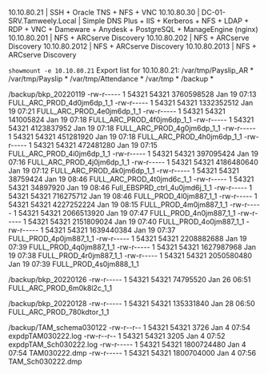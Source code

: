 10.10.80.21 | SSH + Oracle TNS + NFS + VNC
10.10.80.30 | DC-01-SRV.Tamweely.Local | Simple DNS Plus + IIS + Kerberos + NFS + LDAP + RDP + VNC + Dameware + Anydesk + PostgreSQL + ManageEngine (nginx)
10.10.80.201 | NFS + ARCserve Discovery
10.10.80.202 | NFS + ARCserve Discovery
10.10.80.2012 | NFS + ARCserve Discovery
10.10.80.2013 | NFS + ARCserve Discovery



`showmount -e 10.10.80.21`
Export list for 10.10.80.21:
/var/tmp/Payslip_AR *
/var/tmp/Payslip    *
/var/tmp/Attendance *
/var/tmp            *
/backup             *


/backup/bkp_20220119
-rw-r-----  1 54321 54321 3760598528 Jan 19 07:13 FULL_ARC_PROD_4d0jm6dp_1_1
-rw-r-----  1 54321 54321 1332352512 Jan 19 07:21 FULL_ARC_PROD_4e0jm6dp_1_1
-rw-r-----  1 54321 54321  141005824 Jan 19 07:18 FULL_ARC_PROD_4f0jm6dp_1_1
-rw-r-----  1 54321 54321 4123837952 Jan 19 07:18 FULL_ARC_PROD_4g0jm6dp_1_1
-rw-r-----  1 54321 54321  451281920 Jan 19 07:18 FULL_ARC_PROD_4h0jm6dp_1_1
-rw-r-----  1 54321 54321  472481280 Jan 19 07:15 FULL_ARC_PROD_4i0jm6dp_1_1
-rw-r-----  1 54321 54321  397095424 Jan 19 07:16 FULL_ARC_PROD_4j0jm6dp_1_1
-rw-r-----  1 54321 54321 4186480640 Jan 19 07:12 FULL_ARC_PROD_4k0jm6dp_1_1
-rw-r-----  1 54321 54321   38759424 Jan 19 08:46 FULL_ARC_PROD_4t0jmd6c_1_1
-rw-r-----  1 54321 54321   34897920 Jan 19 08:46 Full_EBSPRD_ctrl_4u0jmd6j_1_1
-rw-r-----  1 54321 54321  716275712 Jan 19 08:46 FULL_PROD_4l0jm887_1_1
-rw-r-----  1 54321 54321 4227252224 Jan 19 08:15 FULL_PROD_4m0jm887_1_1
-rw-r-----  1 54321 54321 2066513920 Jan 19 07:47 FULL_PROD_4n0jm887_1_1
-rw-r-----  1 54321 54321 2151809024 Jan 19 07:40 FULL_PROD_4o0jm887_1_1
-rw-r-----  1 54321 54321 1639440384 Jan 19 07:37 FULL_PROD_4p0jm887_1_1
-rw-r-----  1 54321 54321 2208882688 Jan 19 07:39 FULL_PROD_4q0jm887_1_1
-rw-r-----  1 54321 54321 1627987968 Jan 19 07:38 FULL_PROD_4r0jm887_1_1
-rw-r-----  1 54321 54321 2050580480 Jan 19 07:39 FULL_PROD_4s0jm888_1_1

/backup/bkp_20220126
-rw-r-----  1 54321 54321 74795520 Jan 26 06:51 FULL_ARC_PROD_6m0k8l2c_1_1

/backup/bkp_20220128
-rw-r-----  1 54321 54321 135331840 Jan 28 06:50 FULL_ARC_PROD_780kdtor_1_1

/backup/TAM_schema030122
-rw-r--r--  1 54321 54321       3726 Jan  4 07:54 expdpTAM030222.log
-rw-r--r--  1 54321 54321       3205 Jan  4 07:52 expdpTAM_Sch030222.log
-rw-r-----  1 54321 54321 1800724480 Jan  4 07:54 TAM030222.dmp
-rw-r-----  1 54321 54321 1800704000 Jan  4 07:56 TAM_Sch030222.dmp